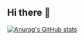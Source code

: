## Hi there 👋

[![Anurag's GitHub stats](https://github-readme-stats.vercel.app/api?username=adorablecatdev2)](https://github.com/adorablecatdev2/github-readme-stats)

<!--
**adorablecatdev2/adorablecatdev2** is a ✨ _special_ ✨ repository because its `README.md` (this file) appears on your GitHub profile.

Here are some ideas to get you started:

- 🔭 I’m currently working on ...
- 🌱 I’m currently learning ...
- 👯 I’m looking to collaborate on ...
- 🤔 I’m looking for help with ...
- 💬 Ask me about ...
- 📫 How to reach me: ...
- 😄 Pronouns: ...
- ⚡ Fun fact: ...
-->
